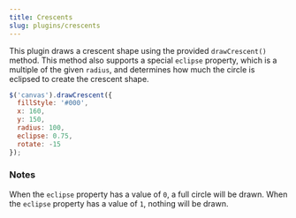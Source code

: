 ```yaml
---
title: Crescents
slug: plugins/crescents
---
```


This plugin draws a crescent shape using the provided `drawCrescent()` method. This method also supports a special `eclipse` property, which is a multiple of the given `radius`, and determines how much the circle is eclipsed to create the crescent shape.

```js
$('canvas').drawCrescent({
  fillStyle: '#000',
  x: 160,
  y: 150,
  radius: 100,
  eclipse: 0.75,
  rotate: -15
});
```

### Notes

When the `eclipse` property has a value of `0`, a full circle will be drawn. When the `eclipse` property has a value of `1`, nothing will be drawn.
